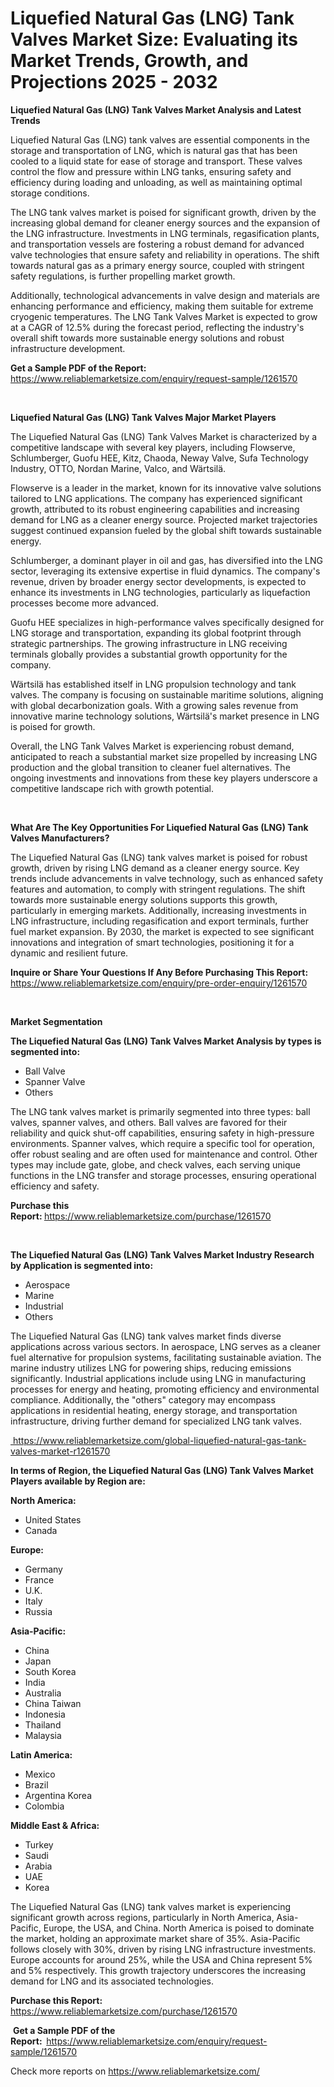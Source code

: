 <p><h1>Liquefied Natural Gas (LNG) Tank Valves Market Size: Evaluating its Market Trends, Growth, and Projections 2025 - 2032</h1></p><p><strong>Liquefied Natural Gas (LNG) Tank Valves Market Analysis and Latest Trends</strong></p>
<p><p>Liquefied Natural Gas (LNG) tank valves are essential components in the storage and transportation of LNG, which is natural gas that has been cooled to a liquid state for ease of storage and transport. These valves control the flow and pressure within LNG tanks, ensuring safety and efficiency during loading and unloading, as well as maintaining optimal storage conditions.</p><p>The LNG tank valves market is poised for significant growth, driven by the increasing global demand for cleaner energy sources and the expansion of the LNG infrastructure. Investments in LNG terminals, regasification plants, and transportation vessels are fostering a robust demand for advanced valve technologies that ensure safety and reliability in operations. The shift towards natural gas as a primary energy source, coupled with stringent safety regulations, is further propelling market growth.</p><p>Additionally, technological advancements in valve design and materials are enhancing performance and efficiency, making them suitable for extreme cryogenic temperatures. The LNG Tank Valves Market is expected to grow at a CAGR of 12.5% during the forecast period, reflecting the industry's overall shift towards more sustainable energy solutions and robust infrastructure development.</p></p>
<p><strong>Get a Sample PDF of the Report:&nbsp;</strong> <a href="https://www.reliablemarketsize.com/enquiry/request-sample/1261570?utm_campaign=2248&utm_medium=2&utm_source=Github&utm_content=ia&utm_term=27022025&utm_id=liquefied-natural-gas-lng-tank-valves">https://www.reliablemarketsize.com/enquiry/request-sample/1261570</a></p>
<p>&nbsp;</p>
<p><strong>Liquefied Natural Gas (LNG) Tank Valves Major Market Players</strong></p>
<p><p>The Liquefied Natural Gas (LNG) Tank Valves Market is characterized by a competitive landscape with several key players, including Flowserve, Schlumberger, Guofu HEE, Kitz, Chaoda, Neway Valve, Sufa Technology Industry, OTTO, Nordan Marine, Valco, and Wärtsilä. </p><p>Flowserve is a leader in the market, known for its innovative valve solutions tailored to LNG applications. The company has experienced significant growth, attributed to its robust engineering capabilities and increasing demand for LNG as a cleaner energy source. Projected market trajectories suggest continued expansion fueled by the global shift towards sustainable energy.</p><p>Schlumberger, a dominant player in oil and gas, has diversified into the LNG sector, leveraging its extensive expertise in fluid dynamics. The company's revenue, driven by broader energy sector developments, is expected to enhance its investments in LNG technologies, particularly as liquefaction processes become more advanced.</p><p>Guofu HEE specializes in high-performance valves specifically designed for LNG storage and transportation, expanding its global footprint through strategic partnerships. The growing infrastructure in LNG receiving terminals globally provides a substantial growth opportunity for the company.</p><p>Wärtsilä has established itself in LNG propulsion technology and tank valves. The company is focusing on sustainable maritime solutions, aligning with global decarbonization goals. With a growing sales revenue from innovative marine technology solutions, Wärtsilä's market presence in LNG is poised for growth.</p><p>Overall, the LNG Tank Valves Market is experiencing robust demand, anticipated to reach a substantial market size propelled by increasing LNG production and the global transition to cleaner fuel alternatives. The ongoing investments and innovations from these key players underscore a competitive landscape rich with growth potential.</p></p>
<p>&nbsp;</p>
<p><strong>What Are The Key Opportunities For Liquefied Natural Gas (LNG) Tank Valves Manufacturers?</strong></p>
<p><p>The Liquefied Natural Gas (LNG) tank valves market is poised for robust growth, driven by rising LNG demand as a cleaner energy source. Key trends include advancements in valve technology, such as enhanced safety features and automation, to comply with stringent regulations. The shift towards more sustainable energy solutions supports this growth, particularly in emerging markets. Additionally, increasing investments in LNG infrastructure, including regasification and export terminals, further fuel market expansion. By 2030, the market is expected to see significant innovations and integration of smart technologies, positioning it for a dynamic and resilient future.</p></p>
<p><strong>Inquire or Share Your Questions If Any Before Purchasing This Report:</strong> <a href="https://www.reliablemarketsize.com/enquiry/pre-order-enquiry/1261570?utm_campaign=2248&utm_medium=2&utm_source=Github&utm_content=ia&utm_term=27022025&utm_id=liquefied-natural-gas-lng-tank-valves">https://www.reliablemarketsize.com/enquiry/pre-order-enquiry/1261570</a></p>
<p>&nbsp;</p>
<p><strong>Market Segmentation</strong></p>
<p><strong>The Liquefied Natural Gas (LNG) Tank Valves Market Analysis by types is segmented into:</strong></p>
<p><ul><li>Ball Valve</li><li>Spanner Valve</li><li>Others</li></ul></p>
<p><p>The LNG tank valves market is primarily segmented into three types: ball valves, spanner valves, and others. Ball valves are favored for their reliability and quick shut-off capabilities, ensuring safety in high-pressure environments. Spanner valves, which require a specific tool for operation, offer robust sealing and are often used for maintenance and control. Other types may include gate, globe, and check valves, each serving unique functions in the LNG transfer and storage processes, ensuring operational efficiency and safety.</p></p>
<p><strong>Purchase this Report:&nbsp;</strong><a href="https://www.reliablemarketsize.com/purchase/1261570?utm_campaign=2248&utm_medium=2&utm_source=Github&utm_content=ia&utm_term=27022025&utm_id=liquefied-natural-gas-lng-tank-valves">https://www.reliablemarketsize.com/purchase/1261570</a></p>
<p>&nbsp;</p>
<p><strong>The Liquefied Natural Gas (LNG) Tank Valves Market Industry Research by Application is segmented into:</strong></p>
<p><ul><li>Aerospace</li><li>Marine</li><li>Industrial</li><li>Others</li></ul></p>
<p><p>The Liquefied Natural Gas (LNG) tank valves market finds diverse applications across various sectors. In aerospace, LNG serves as a cleaner fuel alternative for propulsion systems, facilitating sustainable aviation. The marine industry utilizes LNG for powering ships, reducing emissions significantly. Industrial applications include using LNG in manufacturing processes for energy and heating, promoting efficiency and environmental compliance. Additionally, the "others" category may encompass applications in residential heating, energy storage, and transportation infrastructure, driving further demand for specialized LNG tank valves.</p></p>
<p><a href="https://www.reliablemarketsize.com/global-liquefied-natural-gas-tank-valves-market-r1261570?utm_campaign=2248&utm_medium=2&utm_source=Github&utm_content=ia&utm_term=27022025&utm_id=liquefied-natural-gas-lng-tank-valves">&nbsp;https://www.reliablemarketsize.com/global-liquefied-natural-gas-tank-valves-market-r1261570</a></p>
<p><strong>In terms of Region, the Liquefied Natural Gas (LNG) Tank Valves Market Players available by Region are:</strong></p>
<p>
    <p> <strong> North America: </strong>
        <ul>
            <li>United States</li>
            <li>Canada</li>
        </ul>
        </p> 
    <p> <strong> Europe: </strong>
        <ul>
            <li>Germany</li>
            <li>France</li>
            <li>U.K.</li>
            <li>Italy</li>
            <li>Russia</li>
        </ul>
        </p> 
    <p> <strong> Asia-Pacific: </strong>
        <ul>
            <li>China</li>
            <li>Japan</li>
            <li>South Korea</li>
            <li>India</li>
            <li>Australia</li>
            <li>China Taiwan</li>
            <li>Indonesia</li>
            <li>Thailand</li>
            <li>Malaysia</li>
        </ul>
        </p> 
    <p> <strong> Latin America: </strong>
        <ul>
            <li>Mexico</li>
            <li>Brazil</li>
            <li>Argentina Korea</li>
            <li>Colombia</li>
        </ul>
        </p> 
    <p> <strong> Middle East & Africa: </strong>
        <ul>
            <li>Turkey</li>
            <li>Saudi</li>
            <li>Arabia</li>
            <li>UAE</li>
            <li>Korea</li>
        </ul>
    </p>
    </p>
<p><p>The Liquefied Natural Gas (LNG) tank valves market is experiencing significant growth across regions, particularly in North America, Asia-Pacific, Europe, the USA, and China. North America is poised to dominate the market, holding an approximate market share of 35%. Asia-Pacific follows closely with 30%, driven by rising LNG infrastructure investments. Europe accounts for around 25%, while the USA and China represent 5% and 5% respectively. This growth trajectory underscores the increasing demand for LNG and its associated technologies.</p></p>
<p><strong>Purchase this Report: </strong><a href="https://www.reliablemarketsize.com/purchase/1261570?utm_campaign=2248&utm_medium=2&utm_source=Github&utm_content=ia&utm_term=27022025&utm_id=liquefied-natural-gas-lng-tank-valves">https://www.reliablemarketsize.com/purchase/1261570</a></p>
<p>&nbsp;<strong>Get a Sample PDF of the Report:&nbsp;&nbsp;</strong><a href="https://www.reliablemarketsize.com/enquiry/request-sample/1261570?utm_campaign=2248&utm_medium=2&utm_source=Github&utm_content=ia&utm_term=27022025&utm_id=liquefied-natural-gas-lng-tank-valves">https://www.reliablemarketsize.com/enquiry/request-sample/1261570</a></p>
<p><strong></strong></p>
<p>Check more reports on <a href="https://www.reliablemarketsize.com/?utm_campaign=2248&utm_medium=2&utm_source=Github&utm_content=ia&utm_term=27022025&utm_id=liquefied-natural-gas-lng-tank-valves">https://www.reliablemarketsize.com/</a></p>